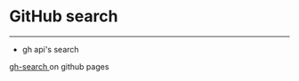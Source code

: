 # GitHub search

---

- gh api's search

[ gh-search ](https://extroblade.github.io/gh-search) on github pages
